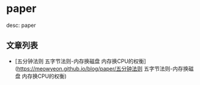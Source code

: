 # paper
desc: paper

## 文章列表
* [五分钟法则 五字节法则-内存换磁盘 内存换CPU的权衡](https://meowyeon.github.io/blog/paper/五分钟法则 五字节法则-内存换磁盘 内存换CPU的权衡)  

